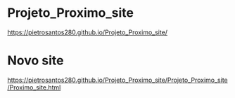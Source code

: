 # Projeto_Proximo_site

https://pietrosantos280.github.io/Projeto_Proximo_site/

# Novo site

https://pietrosantos280.github.io/Projeto_Proximo_site/Projeto_Proximo_site/Proximo_site.html
